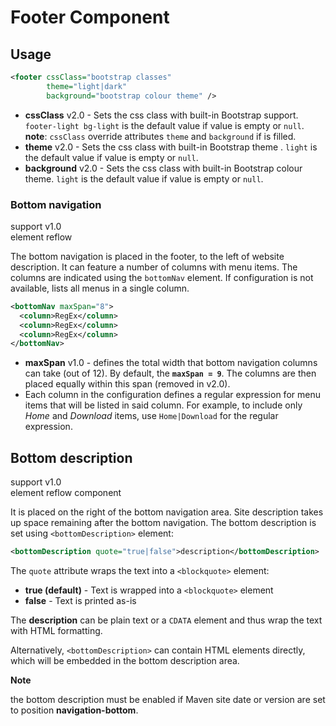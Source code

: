 # Footer Component

## Usage

```xml
<footer cssClass="bootstrap classes"
        theme="light|dark"
        background="bootstrap colour theme" />
```

- **cssClass** <span class="badge badge-light">v2.0</span> - Sets the css class with built-in Bootstrap support. `footer-light bg-light` is the default value if value is empty or `null`. **note**: `cssClass` override attributes `theme` and `background` if is filled.
- **theme** <span class="badge badge-light">v2.0</span> - Sets the css class with built-in Bootstrap theme . `light` is the default value if value is empty or `null`.
- **background** <span class="badge badge-light">v2.0</span> - Sets the css class with built-in Bootstrap colour theme. `light` is the default value if value is empty or `null`.

### Bottom navigation

support <span class="badge badge-primary">v1.0</span><br/>
element <span class="badge badge-secondary">reflow</span>

The bottom navigation is placed in the footer, to the left of website description. It can feature a number of columns with menu items. The columns are indicated using the `bottomNav` element. If configuration is not available, lists all menus in a single column.

```xml
<bottomNav maxSpan="8">
  <column>RegEx</column>
  <column>RegEx</column>
  <column>RegEx</column>
</bottomNav>
```

- **maxSpan** <span class="badge badge-light">v1.0</span> - defines the total width that bottom navigation columns can take (out of 12). By default, the **`maxSpan = 9`**. The columns are then placed equally within this span (removed in <span class="badge badge-danger">v2.0</span>).
- Each column in the configuration defines a regular expression for menu items that will be listed in said column. For example, to include only _Home_ and _Download_ items, use `Home|Download` for the regular expression.

## Bottom description

support <span class="badge badge-primary">v1.0</span><br/>
element <span class="badge badge-secondary">reflow</span> <span class="badge badge-info">component</span>

It is placed on the right of the bottom navigation area. Site description takes up space remaining after the bottom navigation. The bottom description is set using `<bottomDescription>` element:

```xml
<bottomDescription quote="true|false">description</bottomDescription>
```

The `quote` attribute wraps the text into a `<blockquote>` element:

- **true (default)** - Text is wrapped into a `<blockquote>` element
- **false** - Text is printed as-is

The **description** can be plain text or a `CDATA` element and thus wrap the text with HTML formatting.

Alternatively, `<bottomDescription>` can contain HTML elements directly, which will be embedded in the bottom description area.

<div class="alert alert-info">
    <strong>Note</strong>
    <p>the bottom description must be enabled if Maven site date or version are set to position <b>navigation-bottom</b>.</p>
</div>
